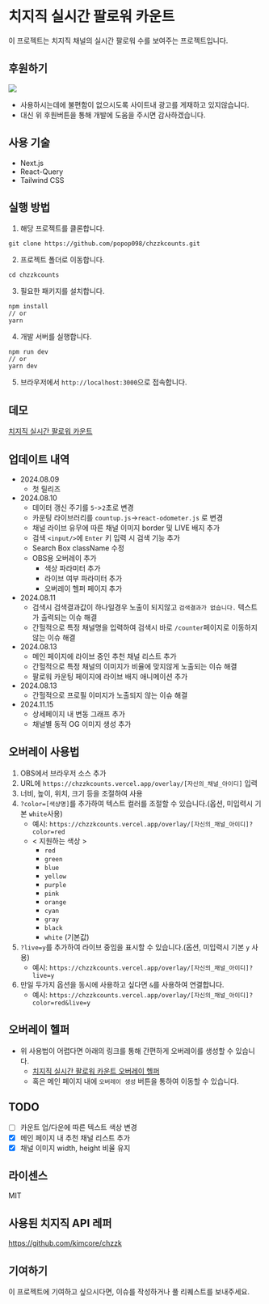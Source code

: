 # 치지직 실시간 팔로워 카운트
이 프로젝트는 치지직 채널의 실시간 팔로워 수를 보여주는 프로젝트입니다.

## 후원하기
<a href="https://www.buymeacoffee.com/popop098"><img src="https://img.buymeacoffee.com/button-api/?text=Donation&emoji=❤️&slug=popop098&button_colour=FFDD00&font_colour=000000&font_family=Poppins&outline_colour=000000&coffee_colour=ffffff" /></a>
- 사용하시는데에 불편함이 없으시도록 사이트내 광고를 게재하고 있지않습니다. 
- 대신 위 후원버튼을 통해 개발에 도움을 주시면 감사하겠습니다.
## 사용 기술
- Next.js
- React-Query
- Tailwind CSS

## 실행 방법
1. 해당 프로젝트를 클론합니다.
```
git clone https://github.com/popop098/chzzkcounts.git
```
2. 프로젝트 폴더로 이동합니다.
```
cd chzzkcounts
```
3. 필요한 패키지를 설치합니다.
```
npm install
// or
yarn
```
4. 개발 서버를 실행합니다.
```
npm run dev
// or
yarn dev
```
5. 브라우저에서 `http://localhost:3000`으로 접속합니다.

## 데모
[치지직 실시간 팔로워 카운트](https://chzzkcounts.vercel.app/)

## 업데이트 내역
- 2024.08.09
  - 첫 릴리즈
- 2024.08.10
  - 데이터 갱신 주기를 `5`->`2`초로 변경
  - 카운팅 라이브러리를 `countup.js`->`react-odometer.js` 로 변경
  - 채널 라이브 유무에 따른 채널 이미지 border 및 LIVE 배지 추가
  - 검색 `<input/>`에 `Enter` 키 입력 시 검색 기능 추가
  - Search Box className 수정
  - OBS용 오버레이 추가
    - 색상 파라미터 추가
    - 라이브 여부 파라미터 추가
    - 오버레이 헬퍼 페이지 추가
- 2024.08.11
  - 검색시 검색결과값이 하나일경우 노출이 되지않고 `검색결과가 없습니다.` 텍스트가 출력되는 이슈 해결
  - 간헐적으로 특정 채널명을 입력하여 검색시 바로 `/counter`페이지로 이동하지 않는 이슈 해결
- 2024.08.13
  - 메인 페이지에 라이브 중인 추천 채널 리스트 추가
  - 간헐적으로 특정 채널의 이미지가 비율에 맞지않게 노출되는 이슈 해결
  - 팔로워 카운팅 페이지에 라이브 배지 애니메이션 추가
- 2024.08.13
  - 간헐적으로 프로필 이미지가 노출되지 않는 이슈 해결
- 2024.11.15
  - 상세페이지 내 변동 그래프 추가
  - 채널별 동적 OG 이미지 생성 추가

## 오버레이 사용법
1. OBS에서 브라우저 소스 추가
2. URL에 `https://chzzkcounts.vercel.app/overlay/[자신의_채널_아이디]` 입력
3. 너비, 높이, 위치, 크기 등을 조절하여 사용
4. `?color=[색상명]`를 추가하여 텍스트 컬러를 조절할 수 있습니다.(옵션, 미입력시 기본 `white`사용)
   - 예시: `https://chzzkcounts.vercel.app/overlay/[자신의_채널_아이디]?color=red`
   - < 지원하는 색상 >
     - `red`
     - `green`
     - `blue`
     - `yellow`
     - `purple`
     - `pink`
     - `orange`
     - `cyan`
     - `gray`
     - `black`
     - `white` (기본값)
5. `?live=y`를 추가하여 라이브 중임을 표시할 수 있습니다.(옵션, 미입력시 기본 `y` 사용)
   - 예시: `https://chzzkcounts.vercel.app/overlay/[자신의_채널_아이디]?live=y`
6. 만일 두가지 옵션을 동시에 사용하고 싶다면 `&`를 사용하여 연결합니다.
   - 예시: `https://chzzkcounts.vercel.app/overlay/[자신의_채널_아이디]?color=red&live=y`
   
## 오버레이 헬퍼
- 위 사용법이 어렵다면 아래의 링크를 통해 간편하게 오버레이를 생성할 수 있습니다.
  - [치지직 실시간 팔로워 카운트 오버레이 헬퍼](https://chzzkcounts.vercel.app/ovlyhelper)
  - 혹은 메인 페이지 내에 `오버레이 생성` 버튼을 통하여 이동할 수 있습니다.


## TODO
- [ ] 카운트 업/다운에 따른 텍스트 색상 변경
- [x] 메인 페이지 내 추천 채널 리스트 추가
- [x] 채널 이미지 width, height 비율 유지

## 라이센스
MIT

## 사용된 치지직 API 레퍼
https://github.com/kimcore/chzzk

## 기여하기
이 프로젝트에 기여하고 싶으시다면, 이슈를 작성하거나 풀 리퀘스트를 보내주세요.
